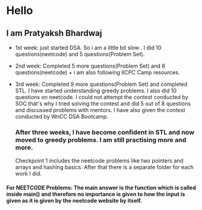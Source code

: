 # Hello
## I am Pratyaksh Bhardwaj

- 1st week: just started DSA. So i am a little bit slow . I did 10 questions(neetcode) and 5 questions(Problem Set). 
- 2nd week: Completed 5 more questions(Problem Set) and 8 questions(neetcode) + i am also following IICPC Camp resources.
- 3rd week: Completed 9 more questions(Problem Set) and completed STL. I have started understanding greedy problems. I also did 10 questions on neetcode. I could not attempt the contest conducted by SOC that's why I tried solving the contest and did 5 out of 8 questions and discussed problems with mentors. I have also given the contest conducted by WnCC DSA Bootcamp.

   ### After three weeks, I have become confident in STL and now moved to greedy problems. I am still practising more and more.


    Checkpoint 1 includes the neetcode problems like two pointers and arrays and hashing basics. After that there is a separate folder for each work I did.
  
#### For NEETCODE Problems: The main answer is the function which is called inside main() and therefore no importance is given to how the input is given as it is given by the neetcode website by itself.
